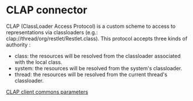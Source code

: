 CLAP connector
==============

CLAP (ClassLoader Access Protocol) is a custom scheme to access to
representations via classloaders (e.g.:
clap://thread/org/restlet/Restlet.class). This protocol accepts three
kinds of authority :

-   class: the resources will be resolved from the classloader
    associated with the local class.
-   system: the resources will be resolved from the system's
    classloader.
-   thread: the resources will be resolved from the current thread's
    classloader.

[CLAP client commons
parameters](http://web.archive.org/web/20120120203405/http://www.restlet.org/documentation/2.0/jse/engine/index.html?org/restlet/engine/local/ClapClientHelper.html)

